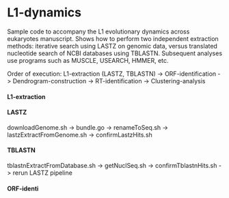# L1-dynamics
Sample code to accompany the L1 evolutionary dynamics across eukaryotes manuscript. Shows how to perform two independent extraction methods: iterative search using LASTZ on genomic data, versus translated nucleotide search of NCBI databases using TBLASTN. Subsequent analyses use programs such as MUSCLE, USEARCH, HMMER, etc.  

Order of execution:
L1-extraction (LASTZ, TBLASTN) -> ORF-identification -> Dendrogram-construction -> RT-identification -> Clustering-analysis

#### L1-extraction ####
#### LASTZ ####
downloadGenome.sh -> bundle.go -> renameToSeq.sh -> lastzExtractFromGenome.sh -> confirmLastzHits.sh
#### TBLASTN ####
tblastnExtractFromDatabase.sh -> getNuclSeq.sh -> confirmTblastnHits.sh -> rerun LASTZ pipeline

#### ORF-identi
